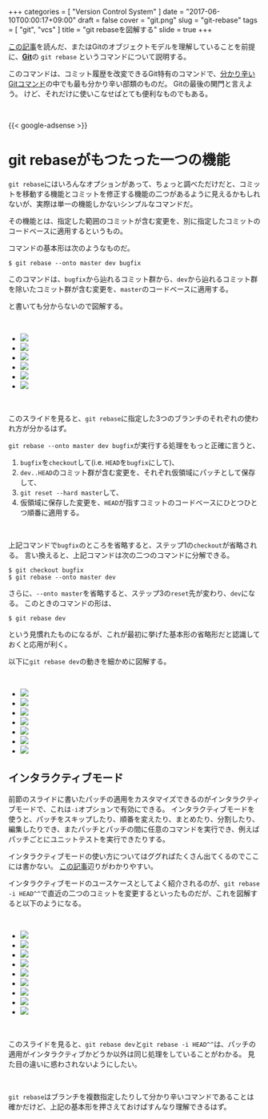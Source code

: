 +++
categories = [ "Version Control System" ]
date = "2017-06-10T00:00:17+09:00"
draft = false
cover = "git.png"
slug = "git-rebase"
tags = [ "git", "vcs" ]
title = "git rebaseを図解する"
slide = true
+++

[この記事](https://www.kaitoy.xyz/2015/12/27/git-repository/)を読んだ、またはGitのオブジェクトモデルを理解していることを前提に、[__Git__](https://git-scm.com/)の `git rebase` というコマンドについて説明する。

このコマンドは、コミット履歴を改変できるGit特有のコマンドで、[分かり辛いGitコマンド](http://qiita.com/kaitoy/items/ed22474837b943eb6d97)の中でも最も分かり辛い部類のものだ。
Gitの最後の関門と言えよう。
けど、それだけに使いこなせばとても便利なものでもある。

<br>

{{< google-adsense >}}

# git rebaseがもつたった一つの機能
`git rebase`にはいろんなオプションがあって、ちょっと調べただけだと、コミットを移動する機能とコミットを修正する機能の二つがあるように見えるかもしれないが、実際は単一の機能しかないシンプルなコマンドだ。

その機能とは、指定した範囲のコミットが含む変更を、別に指定したコミットのコードベースに適用するというもの。

コマンドの基本形は次のようなものだ。

```tch
$ git rebase --onto master dev bugfix
```

このコマンドは、`bugfix`から辿れるコミット群から、`dev`から辿れるコミット群を除いたコミット群が含む変更を、`master`のコードベースに適用する。

と書いても分からないので図解する。

<br>

<ul class="bxslider">
  <li><img src="/images/git-rebase/git_rebase/スライド1.PNG" /></li>
  <li><img src="/images/git-rebase/git_rebase/スライド2.PNG" /></li>
  <li><img src="/images/git-rebase/git_rebase/スライド3.PNG" /></li>
  <li><img src="/images/git-rebase/git_rebase/スライド4.PNG" /></li>
  <li><img src="/images/git-rebase/git_rebase/スライド5.PNG" /></li>
  <li><img src="/images/git-rebase/git_rebase/スライド6.PNG" /></li>
</ul>

<br>

このスライドを見ると、`git rebase`に指定した3つのブランチのそれぞれの使われ方が分かるはず。

`git rebase --onto master dev bugfix`が実行する処理をもっと正確に言うと、

1. `bugfix`を`checkout`して(i.e. `HEAD`を`bugfix`にして)、
2. `dev..HEAD`のコミット群が含む変更を、それぞれ仮領域にパッチとして保存して、
3. `git reset --hard master`して、
4. 仮領域に保存した変更を、`HEAD`が指すコミットのコードベースにひとつひとつ順番に適用する。

<br>

上記コマンドで`bugfix`のところを省略すると、ステップ1の`checkout`が省略される。
言い換えると、上記コマンドは次の二つのコマンドに分解できる。

```tch
$ git checkout bugfix
$ git rebase --onto master dev
```

さらに、`--onto master`を省略すると、ステップ3の`reset`先が変わり、`dev`になる。
このときのコマンドの形は、

```tch
$ git rebase dev
```

という見慣れたものになるが、これが最初に挙げた基本形の省略形だと認識しておくと応用が利く。

以下に`git rebase dev`の動きを細かめに図解する。

<br>

<ul class="bxslider">
  <li><img src="/images/git-rebase/git_rebase_short/スライド1.PNG" /></li>
  <li><img src="/images/git-rebase/git_rebase_short/スライド2.PNG" /></li>
  <li><img src="/images/git-rebase/git_rebase_short/スライド3.PNG" /></li>
  <li><img src="/images/git-rebase/git_rebase_short/スライド4.PNG" /></li>
  <li><img src="/images/git-rebase/git_rebase_short/スライド5.PNG" /></li>
  <li><img src="/images/git-rebase/git_rebase_short/スライド6.PNG" /></li>
  <li><img src="/images/git-rebase/git_rebase_short/スライド7.PNG" /></li>
</ul>

## インタラクティブモード
前節のスライドに書いたパッチの適用をカスタマイズできるのがインタラクティブモードで、これは`-i`オプションで有効にできる。
インタラクティブモードを使うと、パッチをスキップしたり、順番を変えたり、まとめたり、分割したり、編集したりでき、またパッチとパッチの間に任意のコマンドを実行でき、例えばパッチごとにユニットテストを実行できたりする。

インタラクティブモードの使い方についてはググればたくさん出てくるのでここには書かない。
[この記事](http://tkengo.github.io/blog/2013/05/16/git-rebase-reference/)辺りがわかりやすい。

インタラクティブモードのユースケースとしてよく紹介されるのが、`git rebase -i HEAD^^`で直近の二つのコミットを変更するといったものだが、これを図解すると以下のようになる。

<br>

<ul class="bxslider">
  <li><img src="/images/git-rebase/git_rebase_interactive/スライド1.PNG" /></li>
  <li><img src="/images/git-rebase/git_rebase_interactive/スライド2.PNG" /></li>
  <li><img src="/images/git-rebase/git_rebase_interactive/スライド3.PNG" /></li>
  <li><img src="/images/git-rebase/git_rebase_interactive/スライド4.PNG" /></li>
  <li><img src="/images/git-rebase/git_rebase_interactive/スライド5.PNG" /></li>
  <li><img src="/images/git-rebase/git_rebase_interactive/スライド6.PNG" /></li>
  <li><img src="/images/git-rebase/git_rebase_interactive/スライド7.PNG" /></li>
  <li><img src="/images/git-rebase/git_rebase_interactive/スライド8.PNG" /></li>
  <li><img src="/images/git-rebase/git_rebase_interactive/スライド9.PNG" /></li>
</ul>

<br>

このスライドを見ると、`git rebase dev`と`git rebase -i HEAD^^`は、パッチの適用がインタラクティブかどうか以外は同じ処理をしていることがわかる。
見た目の違いに惑わされないようにしたい。

<br>

`git rebase`はブランチを複数指定したりして分かり辛いコマンドであることは確かだけど、上記の基本形を押さえておけばすんなり理解できるはず。
